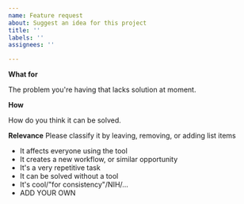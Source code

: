 ```yaml
---
name: Feature request
about: Suggest an idea for this project
title: ''
labels: ''
assignees: ''

---
```


**What for**

The problem you're having that lacks solution at moment.

**How**

How do you think it can be solved.

**Relevance**
Please classify it by leaving, removing, or adding list items

- It affects everyone using the tool
- It creates a new workflow, or similar opportunity
- It's a very repetitive task
- It can be solved without a tool
- It's cool/"for consistency"/NIH/...
- ADD YOUR OWN
